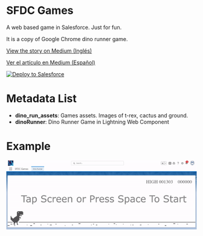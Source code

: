 # SFDC Games
A web based game in Salesforce. Just for fun. 

It is a copy of Google Chrome dino runner game. 

[View the story on Medium (Inglés)]()

[Ver el artículo en Medium (Español)]()

<a href="https://githubsfdeploy.herokuapp.com?owner=Salesforce Jedi&repo=https://github.com/sfdcjedi/sfdc-games&ref=main">
  <img alt="Deploy to Salesforce"
       src="https://raw.githubusercontent.com/afawcett/githubsfdeploy/master/deploy.png">
</a>

# Metadata List
- **dino_run_assets**: Games assets. Images of t-rex, cactus and ground. 
- **dinoRunner**: Dino Runner Game in Lightning Web Component

# Example
![dino runner](https://github.com/sfdcjedi/sfdc-games/blob/v1/dino_runner.gif)
